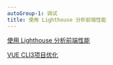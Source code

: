 ```yaml
---
autoGroup-1: 调试
title: 使用 Lighthouse 分析前端性能
---
```



[使用 Lighthouse 分析前端性能](https://zhuanlan.zhihu.com/p/376925215)

[VUE CLI3项目优化](https://www.jianshu.com/p/882fe026d4c0)